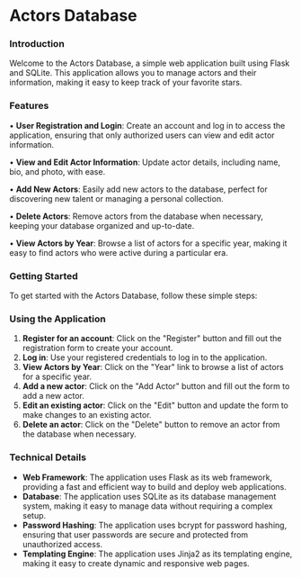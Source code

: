 
**Actors Database**
=====================

### Introduction

Welcome to the Actors Database, a simple web application built using Flask and SQLite. This application allows you to manage actors and their information, making it easy to keep track of your favorite stars.

### Features

• **User Registration and Login**: Create an account and log in to access the application, ensuring that only authorized users can view and edit actor information.

• **View and Edit Actor Information**: Update actor details, including name, bio, and photo, with ease.

• **Add New Actors**: Easily add new actors to the database, perfect for discovering new talent or managing a personal collection.

• **Delete Actors**: Remove actors from the database when necessary, keeping your database organized and up-to-date.

• **View Actors by Year**: Browse a list of actors for a specific year, making it easy to find actors who were active during a particular era.

### Getting Started

To get started with the Actors Database, follow these simple steps:

### Using the Application

1. **Register for an account**: Click on the "Register" button and fill out the registration form to create your account.
2. **Log in**: Use your registered credentials to log in to the application.
3. **View Actors by Year**: Click on the "Year" link to browse a list of actors for a specific year.
4. **Add a new actor**: Click on the "Add Actor" button and fill out the form to add a new actor.
5. **Edit an existing actor**: Click on the "Edit" button and update the form to make changes to an existing actor.
6. **Delete an actor**: Click on the "Delete" button to remove an actor from the database when necessary.

### Technical Details

* **Web Framework**: The application uses Flask as its web framework, providing a fast and efficient way to build and deploy web applications.
* **Database**: The application uses SQLite as its database management system, making it easy to manage data without requiring a complex setup.
* **Password Hashing**: The application uses bcrypt for password hashing, ensuring that user passwords are secure and protected from unauthorized access.
* **Templating Engine**: The application uses Jinja2 as its templating engine, making it easy to create dynamic and responsive web pages.



